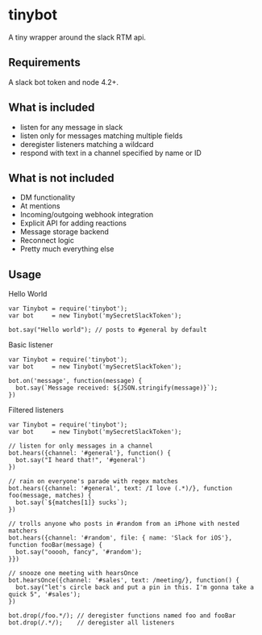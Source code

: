 # tinybot

A tiny wrapper around the slack RTM api.

## Requirements

A slack bot token and node 4.2+.

## What is included

* listen for any message in slack
* listen only for messages matching multiple fields
* deregister listeners matching a wildcard
* respond with text in a channel specified by name or ID

## What is not included

* DM functionality
* At mentions
* Incoming/outgoing webhook integration
* Explicit API for adding reactions
* Message storage backend
* Reconnect logic
* Pretty much everything else

## Usage

Hello World

    var Tinybot = require('tinybot');
    var bot     = new Tinybot('mySecretSlackToken');

    bot.say("Hello world"); // posts to #general by default

Basic listener

    var Tinybot = require('tinybot');
    var bot     = new Tinybot('mySecretSlackToken');

    bot.on('message', function(message) {
      bot.say(`Message received: ${JSON.stringify(message)}`);
    })

Filtered listeners

    var Tinybot = require('tinybot');
    var bot     = new Tinybot('mySecretSlackToken');

    // listen for only messages in a channel
    bot.hears({channel: '#general'}, function() {
      bot.say("I heard that!", '#general')
    })

    // rain on everyone's parade with regex matches
    bot.hears({channel: '#general', text: /I love (.*)/}, function foo(message, matches) {
      bot.say(`${matches[1]} sucks`);
    })

    // trolls anyone who posts in #random from an iPhone with nested matchers
    bot.hears({channel: '#random', file: { name: 'Slack for iOS'}, function fooBar(message) {
      bot.say("ooooh, fancy", '#random');
    }})

    // snooze one meeting with hearsOnce
    bot.hearsOnce({channel: '#sales', text: /meeting/}, function() {
      bot.say("let's circle back and put a pin in this. I'm gonna take a quick 5", '#sales');
    })

    bot.drop(/foo.*/); // deregister functions named foo and fooBar
    bot.drop(/.*/);    // deregister all listeners
